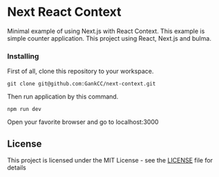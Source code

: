 # Next React Context

Minimal example of using Next.js with React Context. This example is simple counter application.
This project using React, Next.js and bulma.

### Installing

First of all, clone this repository to your workspace.

```
git clone git@github.com:GankCC/next-context.git
```

Then run application by this command.

```
npm run dev
```

Open your favorite browser and go to localhost:3000

## License

This project is licensed under the MIT License - see the [LICENSE](LICENSE) file for details

